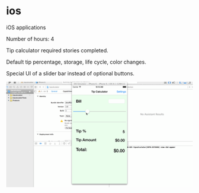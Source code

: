 # ios
iOS applications

Number of hours: 4 

Tip calculator required stories completed. 

Default tip percentage, storage, life cycle, color changes.

Special UI of a slider bar instead of optional buttons. 

![alt tag](https://github.com/devEffort/ios/blob/master/iOS%20tipCalculator%20app.gif)
